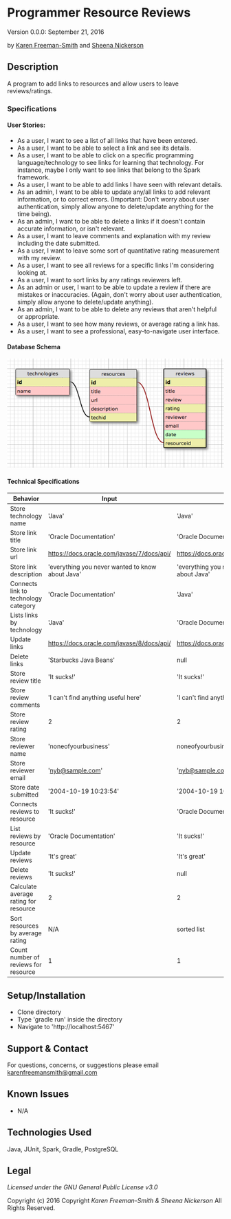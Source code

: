 # Programmer Resource Reviews
Version 0.0.0: September 21, 2016

by [Karen Freeman-Smith](https://github.com/karenfreemansmith) and [Sheena Nickerson](https://github.com/sheenanick)

## Description
A program to add links to resources and allow users to leave reviews/ratings.

### Specifications
#### User Stories:
* As a user, I want to see a list of all links that have been entered.
* As a user, I want to be able to select a link and see its details.
* As a user, I want to be able to click on a specific programming language/technology to see links for learning that technology. For instance, maybe I only want to see links that belong to the Spark framework.
* As a user, I want to be able to add links I have seen with relevant details.
* As an admin, I want to be able to update any/all links to add relevant information, or to correct errors. (Important: Don't worry about user authentication, simply allow anyone to delete/update anything for the time being).
* As an admin, I want to be able to delete a links if it doesn't contain accurate information, or isn't relevant.
* As a user, I want to leave comments and explanation with my review including the date submitted.
* As a user, I want to leave some sort of quantitative rating measurement with my review.
* As a user, I want to see all reviews for a specific links I'm considering looking at.
* As a user, I want to sort links by any ratings reviewers left.
* As an admin or user, I want to be able to update a review if there are mistakes or inaccuracies. (Again, don't worry about user authentication, simply allow anyone to delete/update anything).
* As an admin, I want to be able to delete any reviews that aren't helpful or appropriate.
* As a user, I want to see how many reviews, or average rating a link has.  
* As a user, I want to see a professional, easy-to-navigate user interface.

#### Database Schema
![database diagram](database.png)

#### Technical Specifications

| Behavior                              | Input                                            | Output                                           |
|---------------------------------------|--------------------------------------------------|--------------------------------------------------|
| Store technology name                 | 'Java'                                           | 'Java'                                           |
| Store link title                      | 'Oracle Documentation'                           | 'Oracle Documentation'                           |
| Store link url                        | https://docs.oracle.com/javase/7/docs/api/       | https://docs.oracle.com/javase/7/docs/api/       |
| Store link description                | 'everything you never wanted to know about Java' | 'everything you never wanted to know about Java' |
| Connects link to technology category  | 'Oracle Documentation'                           | 'Java'                                           |
| Lists links by technology             | 'Java'                                           | 'Oracle Documentation'                           |
| Update links                          | https://docs.oracle.com/javase/8/docs/api/       | https://docs.oracle.com/javase/8/docs/api/       |
| Delete links                          | 'Starbucks Java Beans'                           | null                                             |
| Store review title                    | 'It sucks!'                                      | 'It sucks!'                                      |
| Store review comments                 | 'I can't find anything useful here'              | 'I can't find anything useful here'              |
| Store review rating                   | 2                                                | 2                                                |
| Store reviewer name                   | 'noneofyourbusiness'                             | noneofyourbusiness'                              |
| Store reviewer email                  | 'nyb@sample.com'                                 | 'nyb@sample.com'                                 |
| Store date submitted                  | '2004-10-19 10:23:54'                            | '2004-10-19 10:23:54'                            |
| Connects reviews to resource          | 'It sucks!'                                      | 'Oracle Documentation'                           |
| List reviews by resource              | 'Oracle Documentation'                           | 'It sucks!'                                      |
| Update reviews                        | 'It's great'                                     | 'It's great'                                     |
| Delete reviews                        | 'It sucks!'                                      | null                                             |
| Calculate average rating for resource | 2                                                | 2                                                |
| Sort resources by average rating      | N/A                                              | sorted list                                      |
| Count number of reviews for resource  | 1                                                | 1                                                |
## Setup/Installation
* Clone directory
* Type 'gradle run' inside the directory
* Navigate to 'http://localhost:5467'

## Support & Contact
For questions, concerns, or suggestions please email karenfreemansmith@gmail.com

## Known Issues
* N/A

## Technologies Used
Java, JUnit, Spark, Gradle, PostgreSQL

## Legal
*Licensed under the GNU General Public License v3.0*

Copyright (c) 2016 Copyright _Karen Freeman-Smith & Sheena Nickerson_ All Rights Reserved.
